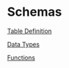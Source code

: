 # Schemas

[Table Definition](Table-Definition.md)

[Data Types](Data-Types.md)

[Functions](Functions.md)
